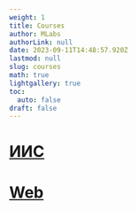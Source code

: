 ```yaml
---
weight: 1
title: Courses
author: MLabs
authorLink: null
date: 2023-09-11T14:48:57.920Z
lastmod: null
slug: courses
math: true
lightgallery: true
toc:
  auto: false
draft: false
---
```




# [ИИС](../iis/overview/)

# [Web](../web/html/)
